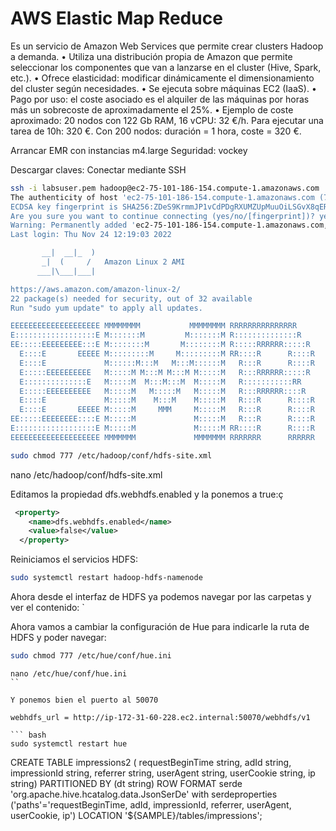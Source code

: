 # AWS Elastic Map Reduce


Es un servicio de Amazon Web Services que permite crear clusters Hadoop a demanda.
• Utiliza una distribución propia de Amazon que permite seleccionar los componentes que van a
lanzarse en el cluster (Hive, Spark, etc.).
• Ofrece elasticidad: modificar dinámicamente el dimensionamiento del cluster según necesidades.
• Se ejecuta sobre máquinas EC2 (IaaS).
• Pago por uso: el coste asociado es el alquiler de las máquinas por horas más un sobrecoste de
aproximadamente el 25%.
• Ejemplo de coste aproximado:
20 nodos con 122 Gb RAM, 16 vCPU: 32 €/h.
Para ejecutar una tarea de 10h: 320 €.
Con 200 nodos: duración = 1 hora, coste = 320 €.

Arrancar EMR con instancias m4.large
Seguridad: vockey

Descargar claves:
Conectar mediante SSH

``` bash
ssh -i labsuser.pem hadoop@ec2-75-101-186-154.compute-1.amazonaws.com
The authenticity of host 'ec2-75-101-186-154.compute-1.amazonaws.com (75.101.186.154)' can't be established.
ECDSA key fingerprint is SHA256:ZDeS9KrmmJP1vCdPDgRXUMZUpMuuOiLSGvX8qERbFaI.
Are you sure you want to continue connecting (yes/no/[fingerprint])? yes
Warning: Permanently added 'ec2-75-101-186-154.compute-1.amazonaws.com,75.101.186.154' (ECDSA) to the list of known hosts.
Last login: Thu Nov 24 12:19:03 2022

       __|  __|_  )
       _|  (     /   Amazon Linux 2 AMI
      ___|\___|___|

https://aws.amazon.com/amazon-linux-2/
22 package(s) needed for security, out of 32 available
Run "sudo yum update" to apply all updates.

EEEEEEEEEEEEEEEEEEEE MMMMMMMM           MMMMMMMM RRRRRRRRRRRRRRR
E::::::::::::::::::E M:::::::M         M:::::::M R::::::::::::::R   
EE:::::EEEEEEEEE:::E M::::::::M       M::::::::M R:::::RRRRRR:::::R
  E::::E       EEEEE M:::::::::M     M:::::::::M RR::::R      R::::R
  E::::E             M::::::M:::M   M:::M::::::M   R:::R      R::::R
  E:::::EEEEEEEEEE   M:::::M M:::M M:::M M:::::M   R:::RRRRRR:::::R
  E::::::::::::::E   M:::::M  M:::M:::M  M:::::M   R:::::::::::RR
  E:::::EEEEEEEEEE   M:::::M   M:::::M   M:::::M   R:::RRRRRR::::R
  E::::E             M:::::M    M:::M    M:::::M   R:::R      R::::R
  E::::E       EEEEE M:::::M     MMM     M:::::M   R:::R      R::::R
EE:::::EEEEEEEE::::E M:::::M             M:::::M   R:::R      R::::R
E::::::::::::::::::E M:::::M             M:::::M RR::::R      R::::R
EEEEEEEEEEEEEEEEEEEE MMMMMMM             MMMMMMM RRRRRRR      RRRRRR
```

``` bash
sudo chmod 777 /etc/hadoop/conf/hdfs-site.xml
```

nano /etc/hadoop/conf/hdfs-site.xml

Editamos la propiedad dfs.webhdfs.enabled y la ponemos a true:ç

``` xml
 <property>
    <name>dfs.webhdfs.enabled</name>
    <value>false</value>
  </property>
```

Reiniciamos el servicios HDFS:

``` bash
sudo systemctl restart hadoop-hdfs-namenode
```

Ahora desde el interfaz de HDFS ya podemos navegar por las carpetas y ver el contenido:
`

Ahora vamos a cambiar la configuración de Hue para indicarle la ruta de HDFS y poder navegar:

``` bash
sudo chmod 777 /etc/hue/conf/hue.ini
```


```
nano /etc/hue/conf/hue.ini
``

Y ponemos bien el puerto al 50070

webhdfs_url = http://ip-172-31-60-228.ec2.internal:50070/webhdfs/v1

``` bash
sudo systemctl restart hue
```


CREATE TABLE impressions2 (
requestBeginTime string,
adId string,
impressionId string,
referrer string,
userAgent string,
userCookie string,
ip string)
PARTITIONED BY (dt string)
ROW FORMAT  serde 'org.apache.hive.hcatalog.data.JsonSerDe' with serdeproperties
('paths'='requestBeginTime, adId, impressionId, referrer, userAgent, userCookie, ip')
LOCATION '${SAMPLE}/tables/impressions';